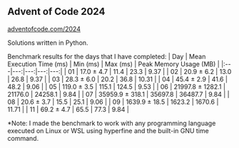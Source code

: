 ## Advent of Code 2024
[adventofcode.com/2024](https://adventofcode.com/2024)

Solutions written in Python.

Benchmark results for the days that I have completed:
| Day | Mean Execution Time (ms) | Min (ms) | Max (ms) | Peak Memory Usage (MB) |
|:---|---:|---:|---:|---:|
| 01 | 17.0 ± 4.7 | 11.4 | 23.3 | 9.37 |
| 02 | 20.9 ± 6.2 | 13.0 | 26.8 | 9.37 |
| 03 | 28.3 ± 6.0 | 20.2 | 36.8 | 10.31 |
| 04 | 45.4 ± 2.9 | 41.6 | 48.2 | 9.06 |
| 05 | 119.0 ± 3.5 | 115.1 | 124.5 | 9.53 |
| 06 | 21997.8 ± 1282.1 | 21176.0 | 24258.1 | 9.84 |
| 07 | 35959.9 ± 318.1 | 35697.8 | 36487.7 | 9.84 |
| 08 | 20.6 ± 3.7 | 15.5 | 25.1 | 9.06 |
| 09 | 1639.9 ± 18.5 | 1623.2 | 1670.6 | 11.71 |
| 11 | 69.2 ± 4.7 | 65.5 | 77.3 | 9.84 |

*Note: I made the benchmark to work with any programming language executed on Linux or WSL using hyperfine and the built-in GNU time command.

